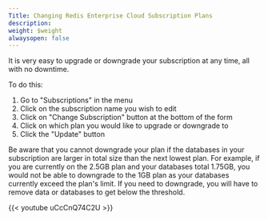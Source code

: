 ```yaml
---
Title: Changing Redis Enterprise Cloud Subscription Plans
description: 
weight: $weight
alwaysopen: false
---
```

It is very easy to upgrade or downgrade your subscription at any time,
all with no downtime.

To do this:

1.  Go to "Subscriptions" in the menu
2.  Click on the subscription name you wish to edit
3.  Click on "Change Subscription" button at the bottom of the form
4.  Click on which plan you would like to upgrade or downgrade to
5.  Click the "Update" button

Be aware that you cannot downgrade your plan if the databases in your
subscription are larger in total size than the next lowest plan. For
example, if you are currently on the 2.5GB plan and your databases total
1.75GB, you would not be able to downgrade to the 1GB plan as your
databases currently exceed the plan's limit. If you need to downgrade,
you will have to remove data or databases to get below the threshold.

{{< youtube uCcCnQ74C2U >}}